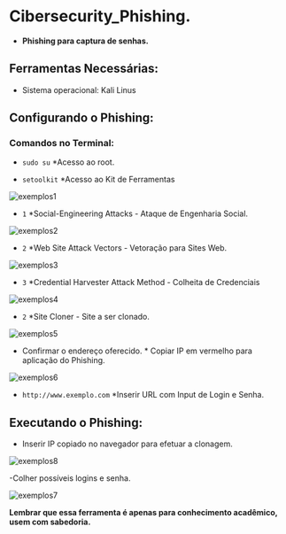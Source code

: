 # Cibersecurity_Phishing.
- **Phishing para captura de senhas.**


## Ferramentas Necessárias: 
- Sistema operacional: Kali Linus

## Configurando o Phishing:

### Comandos no Terminal:

- ```sudo su``` *Acesso ao root.


- ```setoolkit``` *Acesso  ao Kit de Ferramentas

![exemplos1](https://github.com/Hamy404/cibersecurity-phishing/assets/119422450/2a98285e-b3dc-4714-99d9-bedc2556f347)

- ```1```  *Social-Engineering Attacks - Ataque de Engenharia Social.

![exemplos2](https://github.com/Hamy404/cibersecurity-phishing/assets/119422450/af3b6aea-8909-416f-ab3c-4d7b81efa4bd)

- ```2``` *Web Site Attack Vectors - Vetoração para Sites Web.

![exemplos3](https://github.com/Hamy404/cibersecurity-phishing/assets/119422450/d8ada1be-e047-42ec-88e9-430112243aca)

- ```3``` *Credential Harvester Attack Method - Colheita de Credenciais

![exemplos4](https://github.com/Hamy404/cibersecurity-phishing/assets/119422450/66794c1d-a4a0-4574-aa8d-a1977f71ffb1)

- ```2``` *Site Cloner - Site a ser clonado.

![exemplos5](https://github.com/Hamy404/cibersecurity-phishing/assets/119422450/037c6e3f-1207-424a-b547-9620aeabd2e9)

- Confirmar o endereço oferecido. * Copiar IP em vermelho para aplicação do Phishing.

![exemplos6](https://github.com/Hamy404/cibersecurity-phishing/assets/119422450/b2877931-0bd1-4703-ad86-86db30400398)

- ```http://www.exemplo.com``` *Inserir URL com Input de Login e Senha.

## Executando o Phishing: 

- Inserir IP copiado no navegador para efetuar a clonagem.

![exemplos8](https://github.com/Hamy404/cibersecurity-phishing/assets/119422450/05bfd5e8-27c7-4505-8cd1-cc59f7575835)


-Colher possíveis logins e senha.

![exemplos7](https://github.com/Hamy404/cibersecurity-phishing/assets/119422450/2d623227-530a-42b5-97b0-881196ee8d13)

**Lembrar que essa ferramenta é apenas para conhecimento acadêmico, usem com sabedoria.**
